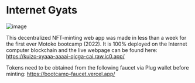 # Internet Gyats

![image](https://user-images.githubusercontent.com/60462601/158928706-81c7bb03-1ab6-452e-b877-3044de69250c.png)

This decentralized NFT-minting web app was made in less than a week for the first ever Motoko bootcamp (2022).
It is 100% deployed on the Internet computer blockchain and the live webpage can be found here:
https://kuizo-xyaaa-aaaai-qicga-cai.raw.ic0.app/

Tokens need to be obtained from the following faucet via Plug wallet before minting:
https://bootcamp-faucet.vercel.app/

